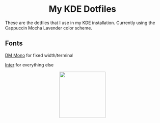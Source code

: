 <h1 align=center>My KDE Dotfiles</h1>
These are the dotfiles that I use in my KDE installation. Currently using the Cappuccin Mocha Lavender color scheme.

## Fonts
[DM Mono](https://fonts.google.com/specimen/DM+Mono) for fixed width/terminal

[Inter](https://fonts.google.com/specimen/Inter) for everything else

<p align="center">
  <img width="150" src="">
</p>
